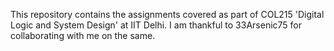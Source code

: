 This repository contains the assignments covered as part of COL215 'Digital Logic and System Design' at IIT Delhi.
I am thankful to 33Arsenic75 for collaborating with me on the same.
